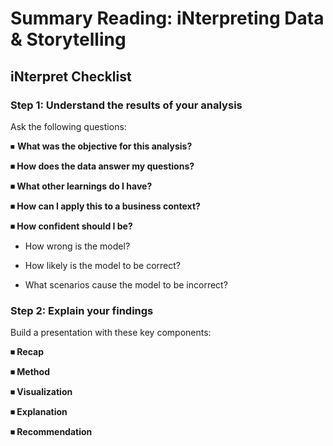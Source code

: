 # Summary Reading: iNterpreting Data & Storytelling

## iNterpret Checklist 

### Step 1: Understand the results of your analysis

Ask the following questions: 

⏹ **What was the objective for this analysis?**

**⏹ How does the data answer my questions?**

**⏹ What other learnings do I have?**

**⏹ How can I apply this to a business context?**

**⏹ How confident should I be?**

- How wrong is the model?
    
- How likely is the model to be correct?
    
- What scenarios cause the model to be incorrect?
    

### Step 2: Explain your findings

Build a presentation with these key components:

**⏹ Recap**

**⏹ Method**

**⏹ Visualization**

**⏹ Explanation**

**⏹ Recommendation**